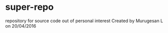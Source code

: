 # super-repo
repository for source code out of personal interest
Created by Murugesan L on 20/04/2016
